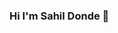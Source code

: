 ### Hi I'm Sahil Donde 👋

<!--
**Sahil0705/Sahil0705** is a ✨ _special_ ✨ repository because its `README.md` (this file) appears on your GitHub profile.

Here are some ideas to get you started:

- 😃 I’m interested in Web development, Graphic Designing and Machine Learning related Projects
- 🌱 I’m currently learning React.js, Django and UI/UX Designing
- 🤝 I’m looking to collaborate on open-source projects
- 📫 How to reach me: 
•	Email_id: - sahildonde7@gmail.com
•	LinkedIn: - https://www.linkedin.com/in/sahil-donde-b788a4193/
-->
###
